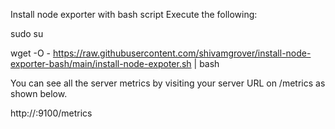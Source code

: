 Install node exporter with bash script
Execute the following:

sudo su

wget -O - https://raw.githubusercontent.com/shivamgrover/install-node-exporter-bash/main/install-node-expoter.sh | bash

You can see all the server metrics by visiting your server URL on /metrics as shown below.

http://<server-IP>:9100/metrics
